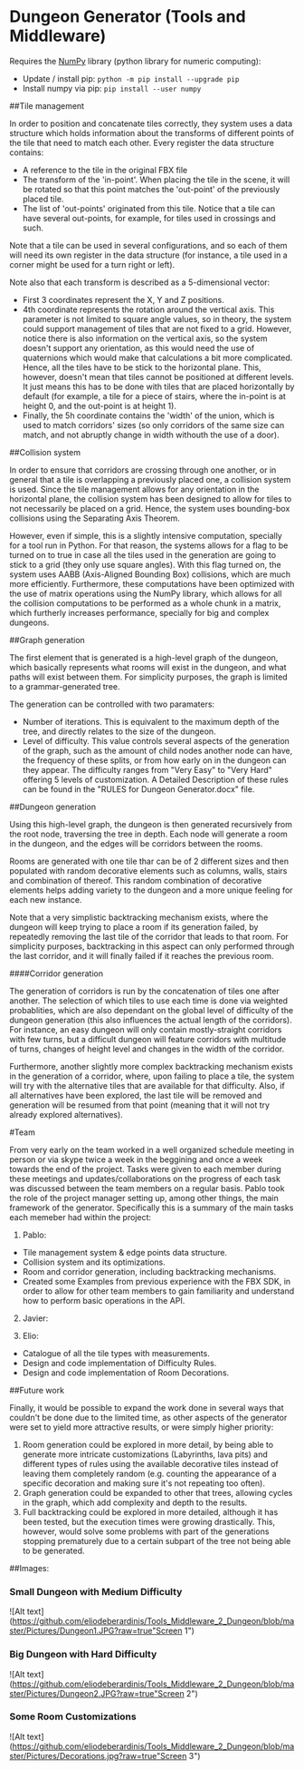 # Dungeon Generator (Tools and Middleware)

Requires the [NumPy](http://www.numpy.org/) library (python library for numeric computing):
- Update / install pip: `python -m pip install --upgrade pip`
- Install numpy via pip: `pip install --user numpy`

##Tile management

In order to position and concatenate tiles correctly, they system uses a data structure which holds information about the transforms of different points of the tile that need to match each other. Every register the data structure contains:
- A reference to the tile in the original FBX file
- The transform of the 'in-point'. When placing the tile in the scene, it will be rotated so that this point matches the 'out-point' of the previously placed tile.
- The list of 'out-points' originated from this tile. Notice that a tile can have several out-points, for example, for tiles used in crossings and such.

Note that a tile can be used in several configurations, and so each of them will need its own register in the data structure (for instance, a tile used in a corner might be used for a turn right or left).

Note also that each transform is described as a 5-dimensional vector:
- First 3 coordinates represent the X, Y and Z positions.
- 4th coordinate represents the rotation around the vertical axis. This parameter is not limited to square angle values, so in theory, the system could support management of tiles that are not fixed to a grid. However, notice there is also information on the vertical axis, so the system doesn't support any orientation, as this would need the use of quaternions which would make that calculations a bit more complicated. Hence, all the tiles have to be stick to the horizontal plane. This, however, doesn't mean that tiles cannot be positioned at different levels. It just means this has to be done with tiles that are placed horizontally by default (for example, a tile for a piece of stairs, where the in-point is at height 0, and the out-point is at height 1).
- Finally, the 5h coordinate contains the 'width' of the union, which is used to match corridors' sizes (so only corridors of the same size can match, and not abruptly change in width withouth the use of a door).

##Collision system

In order to ensure that corridors are crossing through one another, or in general that a tile is overlapping a previously placed one, a collision system is used. Since the tile management allows for any orientation in the horizontal plane, the collision system has been designed to allow for tiles to not necessarily be placed on a grid. Hence, the system uses bounding-box collisions using the Separating Axis Theorem.

However, even if simple, this is a slightly intensive computation, specially for a tool run in Python. For that reason, the systems allows for a flag to be turned on to true in case all the tiles used in the generation are going to stick to a grid (they only use square angles). With this flag turned on, the system uses AABB (Axis-Aligned Bounding Box) collisions, which are much more efficiently. Furthermore, these computations have been optimized with the use of matrix operations using the NumPy library, which allows for all the collision computations to be performed as a whole chunk in a matrix, which furtherly increases performance, specially for big and complex dungeons.

##Graph generation

The first element that is generated is a high-level graph of the dungeon, which basically represents what rooms will exist in the dungeon, and what paths will exist between them. For simplicity purposes, the graph is limited to a grammar-generated tree.

The generation can be controlled with two paramaters:
- Number of iterations. This is equivalent to the maximum depth of the tree, and directly relates to the size of the dungeon.
- Level of difficulty. This value controls several aspects of the generation of the graph, such as the amount of child nodes another node can have, the frequency of these splits, or from how early on in the dungeon can they appear. The difficulty ranges from "Very Easy" to "Very Hard" offering 5 levels of customization. A Detailed Description of these rules can be found in the "RULES for Dungeon Generator.docx" file.

##Dungeon generation

Using this high-level graph, the dungeon is then generated recursively from the root node, traversing the tree in depth. Each node will generate a room in the dungeon, and the edges will be corridors between the rooms.

Rooms are generated with one tile thar can be of 2 different sizes and then populated with random decorative elements such as columns, walls, stairs and combination of thereof. This random combination of decorative elements helps adding variety to the dungeon and a more unique feeling for each new instance.

Note that a very simplistic backtracking mechanism exists, where the dungeon will keep trying to place a room if its generation failed, by repeatedly removing the last tile of the corridor that leads to that room. For simplicity purposes, backtracking in this aspect can only performed through the last corridor, and it will finally failed if it reaches the previous room.

####Corridor generation

The generation of corridors is run by the concatenation of tiles one after another. The selection of which tiles to use each time is done via weighted probablities, which are also dependant on the global level of difficulty of the dungeon generation (this also influences the actual length of the corridors). For instance, an easy dungeon will only contain mostly-straight corridors with few turns, but a difficult dungeon will feature corridors with multitude of turns, changes of height level and changes in the width of the corridor.

Furthermore, another slightly more complex backtracking mechanism exists in the generation of a corridor, where, upon failing to place a tile, the system will try with the alternative tiles that are available for that difficulty. Also, if all alternatives have been explored, the last tile will be removed and generation will be resumed from that point (meaning that it will not try already explored alternatives).


#Team

From very early on the team worked in a well organized schedule meeting in person or via skype twice a week in the beggining and once a week towards the end of the project. Tasks were given to each member during these meetings and updates/collaborations on the progress of each task was discussed between the team members on a regular basis.
Pablo took the role of the project manager setting up, among other things, the main framework of the generator. Specifically this is a summary of the main tasks each memeber had within the project:

1. Pablo:

- Tile management system & edge points data structure.
- Collision system and its optimizations.
- Room and corridor generation, including backtracking mechanisms.
- Created some Examples from previous experience with the FBX SDK, in order to allow for other team members to gain familiarity and understand how to perform basic operations in the API.

2. Javier:

3. Elio: 

- Catalogue of all the tile types with measurements.
- Design and code implementation of Difficulty Rules.
- Design and code implementation of Room Decorations.

##Future work

Finally, it would be possible to expand the work done in several ways that couldn't be done due to the limited time, as other aspects of the generator were set to yield more attractive results, or were simply higher priority:

1. Room generation could be explored in more detail, by being able to generate more intricate customizations (Labyrinths, lava pits) and different types of rules using the available decorative tiles instead of leaving them completely random (e.g. counting the appearance of a specific decoration and making sure it's not repeating too often).
2. Graph generation could be expanded to other that trees, allowing cycles in the graph, which add complexity and depth to the results.
3. Full backtracking could be explored in more detailed, although it has been tested, but the execution times were growing drastically. This, however, would solve some problems with part of the generations stopping prematurely due to a certain subpart of the tree not being able to be generated.


##Images:

### Small Dungeon with Medium Difficulty

![Alt text](https://github.com/eliodeberardinis/Tools_Middleware_2_Dungeon/blob/master/Pictures/Dungeon1.JPG?raw=true"Screen 1")

### Big Dungeon with Hard Difficulty

![Alt text](https://github.com/eliodeberardinis/Tools_Middleware_2_Dungeon/blob/master/Pictures/Dungeon2.JPG?raw=true"Screen 2")

### Some Room Customizations

![Alt text](https://github.com/eliodeberardinis/Tools_Middleware_2_Dungeon/blob/master/Pictures/Decorations.jpg?raw=true"Screen 3")


